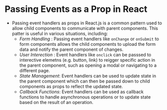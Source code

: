 # Passing Events as a Prop in React

* Passing event handlers as props in React.js is a common pattern used to allow child components to communicate with parent components. This patter is useful in various situations, including:
    - *Form Handling* : Passing event handlers like `onChange` or `onSubmit` to form components allows the child components to upload the form data and notify the parent component of changes.
    - *User Interection* : Event handlers like `onclick` can be passsed to interective elemetns (e.g. button, link) to reigger specific action in the parent component, such as opening a modal or navigating to a different page.
    - *State Management*: Event handlers can be used to update state in the parent component which can then be passed down to child components as props to reflect the updated state.
    - *Callback Functions*: Event handlers can be used as callback functions to handle asynchronous operations or to update state based on the result of an operation. 